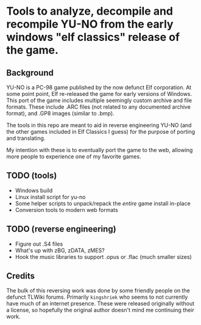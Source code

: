 # Tools to analyze, decompile and recompile YU-NO from the early windows "elf classics" release of the game.

## Background

YU-NO is a PC-98 game published by the now defunct Elf corporation. At some point point, Elf re-released the game for early versions of Windows. This port of the game includes multiple seemingly custom archive and file formats. These include .ARC files (not related to any documented archive format), and .GP8 images (similar to .bmp).

The tools in this repo are meant to aid in reverse engineering YU-NO (and the other games included in Elf Classics I guess) for the purpose of porting and translating.

My intention with these is to eventually port the game to the web, allowing more people to experience one of my favorite games.

## TODO (tools)
- Windows build
- Linux install script for yu-no
- Some helper scripts to unpack/repack the *entire* game install in-place
- Conversion tools to modern web formats

## TODO (reverse engineering)
- Figure out .S4 files
- What's up with zBG, zDATA, zMES?
- Hook the music libraries to support .opus or .flac (much smaller sizes)

## Credits

The bulk of this reversing work was done by some friendly people on the defunct TLWiki forums. Primarily `kingshriek` who seems to not currently have much of an internet presence. These were released originally without a license, so hopefully the original author doesn't mind me continuing their work.